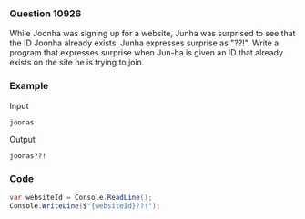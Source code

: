 ### Question 10926
While Joonha was signing up for a website, Junha was surprised to see that the ID Joonha already exists. Junha expresses surprise as "??!". Write a program that expresses surprise when Jun-ha is given an ID that already exists on the site he is trying to join.

### Example
Input
```
joonas
```
Output
```
joonas??!
```
### Code
```c#
var websiteId = Console.ReadLine();
Console.WriteLine($"{websiteId}??!");
```
